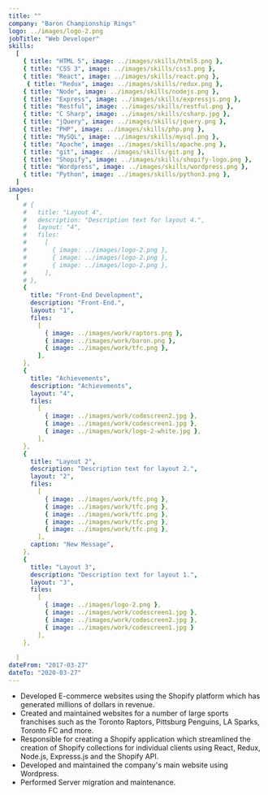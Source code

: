 ```yaml
---
title: ""
company: "Baron Championship Rings"
logo: ../images/logo-2.png
jobTitle: "Web Developer"
skills:
  [
    { title: "HTML 5", image: ../images/skills/html5.png },
    { title: "CSS 3", image: ../images/skills/css3.png },
    { title: "React", image: ../images/skills/react.png },
     { title: "Redux", image: ../images/skills/redux.png },
    { title: "Node", image: ../images/skills/nodejs.png },
    { title: "Express", image: ../images/skills/expressjs.png },
    { title: "Restful", image: ../images/skills/restful.png },
    { title: "C Sharp", image: ../images/skills/csharp.jpg },
    { title: "jQuery", image: ../images/skills/jquery.png },
    { title: "PHP", image: ../images/skills/php.png },
    { title: "MySQL", image: ../images/skills/mysql.png },
    { title: "Apache", image: ../images/skills/apache.png },
    { title: "git", image: ../images/skills/git.png },
    { title: "Shopify", image: ../images/skills/shopify-logo.png },
    { title: "Wordpress", image: ../images/skills/wordpress.png },
    { title: "Python", image: ../images/skills/python3.png },
  ]
images:
  [
    # {
    #   title: "Layout 4",
    #   description: "Description text for layout 4.",
    #   layout: "4",
    #   files:
    #     [
    #       { image: ../images/logo-2.png },
    #       { image: ../images/logo-2.png },
    #       { image: ../images/logo-2.png },
    #     ],
    # },
    {
      title: "Front-End Development",
      description: "Front-End.",
      layout: "1",
      files:
        [
          { image: ../images/work/raptors.png },
          { image: ../images/work/baron.png },
          { image: ../images/work/tfc.png },
        ],
    },
    {
      title: "Achievements",
      description: "Achievements",
      layout: "4",
      files:
        [
          { image: ../images/work/codescreen2.jpg },
          { image: ../images/work/codescreen1.jpg },
          { image: ../images/work/logo-2-white.jpg },
        ],
    },
    {
      title: "Layout 2",
      description: "Description text for layout 2.",
      layout: "2",
      files:
        [
          { image: ../images/work/tfc.png },
          { image: ../images/work/tfc.png },
          { image: ../images/work/tfc.png },
          { image: ../images/work/tfc.png },
          { image: ../images/work/tfc.png },
        ],
      caption: "New Message",
    },
    {
      title: "Layout 3",
      description: "Description text for layout 1.",
      layout: "3",
      files:
        [
          { image: ../images/logo-2.png },
          { image: ../images/work/codescreen1.jpg },
          { image: ../images/work/codescreen2.jpg },
          { image: ../images/work/codescreen1.jpg }
        ],
    },
    
  ]
dateFrom: "2017-03-27"
dateTo: "2020-03-27"
---
```

- Developed E-commerce websites using the Shopify platform which has generated millions of dollars in revenue.
- Created and maintained websites for a number of large sports franchises such as the Toronto Raptors, Pittsburg Penguins, LA Sparks, Toronto FC and more. 
- Responsible for creating a Shopify application which streamlined the creation of Shopify collections for individual clients using React, Redux, Node.js, Expresss.js and the Shopify API.
- Developed and maintained the company's main website using Wordpress.
- Performed Server migration and maintenance.


